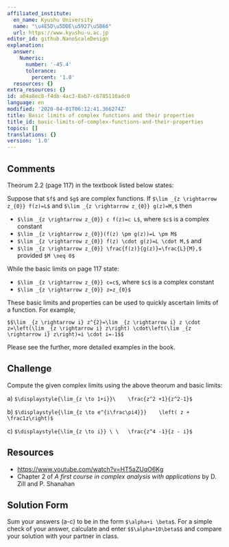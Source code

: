 ```yaml
---
affiliated_institute:
  en_name: Kyushu University
  name: "\u4E5D\u5DDE\u5927\u5B66"
  url: https://www.kyushu-u.ac.jp
editor_id: github.NanoScaleDesign
explanation:
  answer:
    Numeric:
      number: '-45.4'
      tolerance:
        percent: '1.0'
  resources: {}
extra_resources: {}
id: a04a8ec8-f4db-4ac3-8ab7-c6785110adc0
language: en
modified: '2020-04-01T06:12:41.366274Z'
title: Basic limits of complex functions and their properties
title_id: basic-limits-of-complex-functions-and-their-properties
topics: []
translations: {}
version: '1.0'
---
```


## Comments

Theorum 2.2 (page 117) in the textbook listed below states:

Suppose that `$f$` and `$g$` are complex functions. If `$\lim _{z \rightarrow z_{0}} f(z)=L$` and `$\lim _{z \rightarrow z_{0}} g(z)=M,$` then
- `$\lim _{z \rightarrow z_{0}} c f(z)=c L$`, where `$c$` is a complex constant
- `$\lim _{z \rightarrow z_{0}}(f(z) \pm g(z))=L \pm M$`
- `$\lim _{z \rightarrow z_{0}} f(z) \cdot g(z)=L \cdot M,$` and
- `$\lim _{z \rightarrow z_{0}} \frac{f(z)}{g(z)}=\frac{L}{M},$` provided `$M \neq 0$`

While the basic limits on page 117 state:

- `$\lim _{z \rightarrow z_{0}} c=c$`, where `$c$` is a complex constant
- `$\lim _{z \rightarrow z_{0}} z=z_{0}$`

These basic limits and properties can be used to quickly ascertain limits of a function. For example,

`$$\lim _{z \rightarrow i} z^{2}=\lim _{z \rightarrow i} z \cdot z=\left(\lim _{z \rightarrow i} z\right) \cdot\left(\lim _{z \rightarrow i} z\right)=i \cdot i=-1$$`

Please see the further, more detailed examples in the book.


## Challenge
Compute the given complex limits using the above theorum and basic limits:

a) `$\displaystyle{\lim_{z \to 1+i}}\    \frac{z^2 +1}{z^2-1}$`
    
b) `$\displaystyle{\lim_{z \to e^{i\frac\pi4}}}    \left( z + \frac1z\right)$`
    
c) `$\displaystyle{\lim_{z \to i}} \ \   \frac{z^4 -1}{z - i}$`



## Resources
- https://www.youtube.com/watch?v=HT5aZUqO6Kg
- Chapter 2 of *A first course in complex analysis with applications* by D. Zill and P. Shanahan


## Solution Form
Sum your answers (a-c) to be in the form `$\alpha+i \beta$`.
For a simple check of your answer, calculate and enter `$$\alpha+10\beta$$`
and compare your solution with your partner in class.
